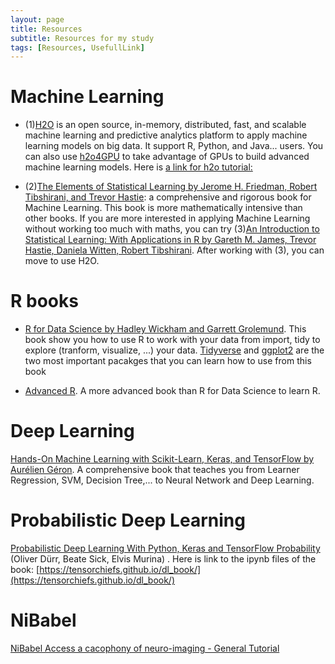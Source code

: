 ```yaml
---
layout: page
title: Resources
subtitle: Resources for my study 
tags: [Resources, UsefullLink]
---
```


# Machine Learning

- (1)[H2O](https://docs.h2o.ai/h2o/latest-stable/h2o-docs/welcome.html) is an open source, in-memory, distributed, fast, and scalable machine learning and predictive analytics platform to apply machine learning models on big data. It support R, Python, and Java... users. You can also use [h2o4GPU](https://www.h2o.ai/blog/h2o-ai-releases-h2o4gpu-the-fastest-collection-of-gpu-algorithms-on-the-market-to-expedite-machine-learning-in-python/) to take advantage of GPUs to build advanced machine learning models. Here is [a link for h2o tutorial:](https://docs.h2o.ai/h2o-tutorials/latest-stable/index.html)


- (2)[The Elements of Statistical Learning by Jerome H. Friedman, Robert Tibshirani, and Trevor Hastie](https://web.stanford.edu/~hastie/ElemStatLearn/): a comprehensive and rigorous book for Machine Learning. This book is more mathematically intensive than other books. If you are more interested in applying Machine Learning without working too much with maths, you can try (3)[An Introduction to Statistical Learning: With Applications in R by Gareth M. James, Trevor Hastie, Daniela Witten, Robert Tibshirani](https://book.huihoo.com/introduction-to-statistical-learning/code.html). After working with (3), you can move to use H2O. 

# R books

- [R for Data Science by Hadley Wickham and Garrett Grolemund](https://r4ds.had.co.nz/). This book show you how to use R to work with your data from import, tidy to explore (tranform, visualize, ...) your data. [Tidyverse](https://www.tidyverse.org/) and [ggplot2](https://ggplot2.tidyverse.org/) are the two most important pacakges that you can learn how to use from this book

- [Advanced R](https://adv-r.hadley.nz/). A more advanced book than R for Data Science to learn R.

# Deep Learning 

[Hands-On Machine Learning with Scikit-Learn, Keras, and TensorFlow by Aurélien Géron](https://www.oreilly.com/library/view/hands-on-machine-learning/9781492032632/). A comprehensive book that teaches you from Learner Regression, SVM, Decision Tree,... to Neural Network and Deep Learning. 

# Probabilistic Deep Learning

[Probabilistic Deep Learning With Python, Keras and TensorFlow Probability](https://www.manning.com/books/probabilistic-deep-learning) (Oliver Dürr, Beate Sick, Elvis Murina) . Here is link to the ipynb files of the book: [https://tensorchiefs.github.io/dl_book/](https://tensorchiefs.github.io/dl_book/)

# NiBabel

[NiBabel Access a cacophony of neuro-imaging - General Tutorial](https://nipy.org/nibabel/tutorials.html)
